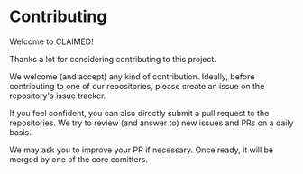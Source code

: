 <!--
{% comment %}
Copyright 2018-2022 IBM

Licensed under the Apache License, Version 2.0 (the "License");
you may not use this file except in compliance with the License.
You may obtain a copy of the License at

http://www.apache.org/licenses/LICENSE-2.0

Unless required by applicable law or agreed to in writing, software
distributed under the License is distributed on an "AS IS" BASIS,
WITHOUT WARRANTIES OR CONDITIONS OF ANY KIND, either express or implied.
See the License for the specific language governing permissions and
limitations under the License.
{% endcomment %}
-->

# Contributing

Welcome to CLAIMED! 

Thanks a lot for considering contributing to this project.

We welcome (and accept) any kind of contribution. Ideally, before contributing to one
of our repositories, please create an issue on the repository's issue tracker.

If you feel confident, you can also directly submit a pull request to the repositories.
We try to review (and answer to) new issues and PRs on a daily basis.

We may ask you to improve your PR if necessary. Once ready, it will be merged by one of the
core comitters.
